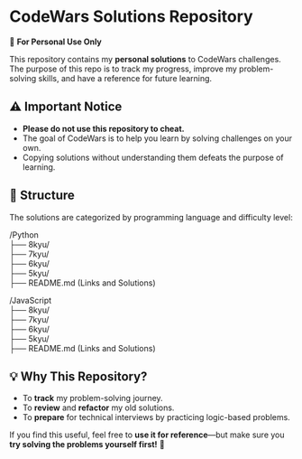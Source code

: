# CodeWars Solutions Repository

📌 **For Personal Use Only**

This repository contains my **personal solutions** to CodeWars challenges. The purpose of this repo is to track my progress, improve my problem-solving skills, and have a reference for future learning.

## ⚠️ **Important Notice**

- **Please do not use this repository to cheat.**
- The goal of CodeWars is to help you learn by solving challenges on your own.
- Copying solutions without understanding them defeats the purpose of learning.

## 📂 **Structure**

The solutions are categorized by programming language and difficulty level:

/Python  
├── 8kyu/  
├── 7kyu/  
├── 6kyu/  
├── 5kyu/  
├── README.md (Links and Solutions)

/JavaScript  
├── 8kyu/  
├── 7kyu/  
├── 6kyu/  
├── 5kyu/  
├── README.md (Links and Solutions)

## 💡 **Why This Repository?**

- To **track** my problem-solving journey.
- To **review** and **refactor** my old solutions.
- To **prepare** for technical interviews by practicing logic-based problems.

If you find this useful, feel free to **use it for reference**—but make sure you **try solving the problems yourself first!** 💪
